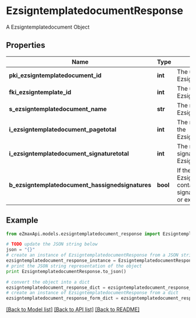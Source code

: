 # EzsigntemplatedocumentResponse

A Ezsigntemplatedocument Object

## Properties
Name | Type | Description | Notes
------------ | ------------- | ------------- | -------------
**pki_ezsigntemplatedocument_id** | **int** | The unique ID of the Ezsigntemplatedocument | 
**fki_ezsigntemplate_id** | **int** | The unique ID of the Ezsigntemplate | 
**s_ezsigntemplatedocument_name** | **str** | The name of the Ezsigntemplatedocument. | 
**i_ezsigntemplatedocument_pagetotal** | **int** | The number of pages in the Ezsigntemplatedocument. | 
**i_ezsigntemplatedocument_signaturetotal** | **int** | The number of total signatures in the Ezsigntemplate. | 
**b_ezsigntemplatedocument_hassignedsignatures** | **bool** | If the Ezsigntemplatedocument contains signed signatures (From internal or external sources) | 

## Example

```python
from eZmaxApi.models.ezsigntemplatedocument_response import EzsigntemplatedocumentResponse

# TODO update the JSON string below
json = "{}"
# create an instance of EzsigntemplatedocumentResponse from a JSON string
ezsigntemplatedocument_response_instance = EzsigntemplatedocumentResponse.from_json(json)
# print the JSON string representation of the object
print EzsigntemplatedocumentResponse.to_json()

# convert the object into a dict
ezsigntemplatedocument_response_dict = ezsigntemplatedocument_response_instance.to_dict()
# create an instance of EzsigntemplatedocumentResponse from a dict
ezsigntemplatedocument_response_form_dict = ezsigntemplatedocument_response.from_dict(ezsigntemplatedocument_response_dict)
```
[[Back to Model list]](../README.md#documentation-for-models) [[Back to API list]](../README.md#documentation-for-api-endpoints) [[Back to README]](../README.md)



